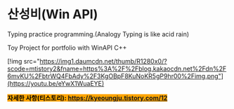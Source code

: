 # 산성비(Win API)
Typing practice programming.(Analogy Typing is like acid rain)  

Toy Project for portfolio with WinAPI C++  

[!img src="https://img1.daumcdn.net/thumb/R1280x0/?scode=mtistory2&fname=https%3A%2F%2Fblog.kakaocdn.net%2Fdn%2F6mvKU%2FbtrWQ4FbAdy%2F3KgOBpF8KuNoKR5gP9hr00%2Fimg.png"](https://youtu.be/eYwX1WuaEYE)

<mark style="background-color:orange">**자세한 사항(티스토리): https://kyeoungju.tistory.com/12**  </mark> 

